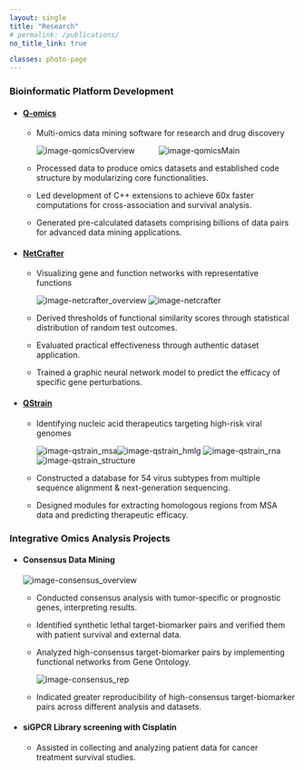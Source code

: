 ```yaml
---
layout: single
title: "Research"
# permalink: /publications/
no_title_link: true

classes: photo-page
---
```


### **Bioinformatic Platform Development** 

- #### [Q-omics](https://qomics.io)

  - Multi-omics data mining software for research and drug discovery 

    ![image-qomicsOverview]({{site.url}}\images\qomics_overview.png)   ![image-qomicsMain]({{site.url}}\images\qomics_main.png)

  - Processed data to produce omics datasets and established code structure by modularizing core functionalities.
  - Led development of C++ extensions to achieve 60x faster computations for cross-association and survival analysis.
  - Generated pre-calculated datasets comprising billions of data pairs for advanced data mining applications.

- #### [NetCrafter](https://qomics.io/help_netcrafter.html)

  - Visualizing gene and function networks with representative functions 

    ![image-netcrafter_overview]({{site.url}}\images\netcrafter_overview.png)
    ![image-netcrafter]({{site.url}}\images\netcrafter.png)

  - Derived thresholds of functional similarity scores through statistical distribution of random test outcomes. 
  - Evaluated practical effectiveness through authentic dataset application.
  - Trained a graphic neural network model to predict the efficacy of specific gene perturbations.

- #### [QStrain](https://qstrain.sookmyung.ac.kr/)

  - Identifying nucleic acid therapeutics targeting high-risk viral genomes

    ![image-qstrain_msa]({{site.url}}\images\qstrain_msa.png)![image-qstrain_hmlg]({{site.url}}\images\qstrain_hmlg.png)
    ![image-qstrain_rna]({{site.url}}\images\qstrain_rna.png)![image-qstrain_structure]({{site.url}}\images\qstrain_structure.png)

  - Constructed a database for 54 virus subtypes from multiple sequence alignment & next-generation sequencing.
  - Designed modules for extracting homologous regions from MSA data and predicting therapeutic efficacy.


### **Integrative Omics Analysis Projects**

- #### Consensus Data Mining

  ![image-consensus_overview]({{site.url}}\images\consensus_overview.png)

  - Conducted consensus analysis with tumor-specific or prognostic genes, interpreting results.

  - Identified synthetic lethal target-biomarker pairs and verified them with patient survival and external data.

  - Analyzed high-consensus target-biomarker pairs by implementing functional networks from Gene Ontology.

    ![image-consensus_rep]({{site.url}}\images\consensus_rep.png)

  - Indicated greater reproducibility of high-consensus target-biomarker pairs across different analysis and datasets.

- #### siGPCR Library screening with Cisplatin

  - Assisted in collecting and analyzing patient data for cancer treatment survival studies.
